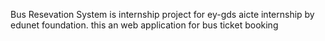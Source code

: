 Bus Resevation System is internship project for ey-gds aicte internship by edunet foundation. this an web application for bus ticket booking 
